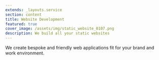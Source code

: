 ```yaml
---
extends: _layouts.service
section: content
title: Website Development
featured: true
cover_image: /assets/img/static_website_0107.png
description: We build all your static websites
---
```


We create bespoke and friendly web applications fit for your brand and work environment.
